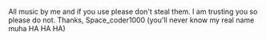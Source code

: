 All music by me and if you use please don't steal them. I am trusting you so please do not. Thanks, Space_coder1000
(you'll never know my real name muha HA HA HA)
